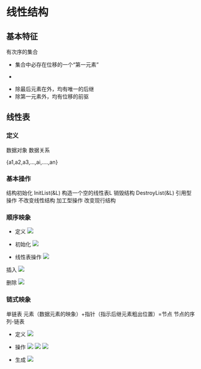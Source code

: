 # 线性结构

## 基本特征

有次序的集合

* 集合中必存在位移的一个“第一元素”
* ~~~~~~~~~~~~~~~~~~~~~“最后元素”
* 除最后元素在外，均有唯一的后继
* 除第一元素外，均有位移的前驱

## 线性表

### 定义

数据对象
数据关系

{a1,a2,a3,...,ai,....,an}

### 基本操作

结构初始化 InitList(&L) 构造一个空的线性表L
销毁结构  DestroyList(&L)
引用型操作  不改变线性结构
加工型操作 改变现行结构

### 顺序映象

* 定义
![](/线性结构/3.jpg)

* 初始化
![](/线性结构/2.jpg)

* 线性表操作
![](/线性结构/1.jpg)

插入
![](/线性结构/4.jpg)

删除
![](/线性结构/5.jpg)

### 链式映象

单链表
元素（数据元素的映象）+指针（指示后继元素粗出位置）=节点
节点的序列-链表

* 定义
![](线性结构/6.jpg)

* 操作
![](线性结构/7.jpg)
![](线性结构/8.jpg)
![](线性结构/9.jpg)

* 生成
![](线性结构/10.jpg)


### 

